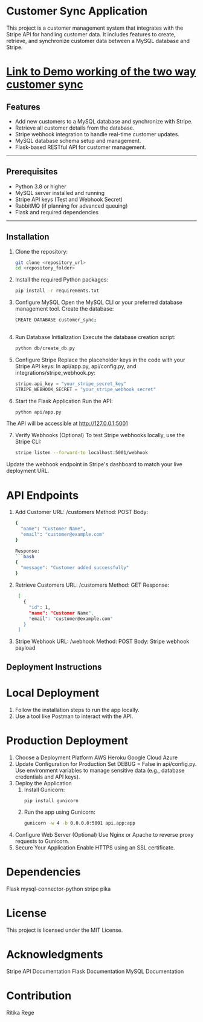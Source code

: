 
 
# Customer Sync Application

This project is a customer management system that integrates with the Stripe API for handling customer data. It includes features to create, retrieve, and synchronize customer data between a MySQL database and Stripe.

# [Link to Demo working of the two way customer sync](https://drive.google.com/file/d/1vHU6VqGuk-_laIKug8E5hyL-VYLI2GPZ/view?usp=sharing)

## Features

- Add new customers to a MySQL database and synchronize with Stripe.
- Retrieve all customer details from the database.
- Stripe webhook integration to handle real-time customer updates.
- MySQL database schema setup and management.
- Flask-based RESTful API for customer management.

---




## Prerequisites

- Python 3.8 or higher
- MySQL server installed and running
- Stripe API keys (Test and Webhook Secret)
- RabbitMQ (if planning for advanced queuing)
- Flask and required dependencies

---

## Installation

1. Clone the repository:
   ```bash
   git clone <repository_url>
   cd <repository_folder>

2. Install the required Python packages:
   ```bash 
   pip install -r requirements.txt

3. Configure MySQL
   Open the MySQL CLI or your preferred database management tool.
   Create the database:
   ```bash
   CREATE DATABASE customer_sync;
  
4. Run Database Initialization
   Execute the database creation script:
   ```bash
   python db/create_db.py

5. Configure Stripe
   Replace the placeholder keys in the code with your Stripe API keys:
   In api/app.py, api/config.py, and integrations/stripe_webhook.py:
   ```python
   stripe.api_key = "your_stripe_secret_key"
   STRIPE_WEBHOOK_SECRET = "your_stripe_webhook_secret"

6. Start the Flask Application
   Run the API:
   ```bash
   python api/app.py
 The API will be accessible at http://127.0.0.1:5001

7. Verify Webhooks (Optional)
   To test Stripe webhooks locally, use the Stripe CLI:
   ```bash
   stripe listen --forward-to localhost:5001/webhook
 Update the webhook endpoint in Stripe's dashboard to match your live deployment URL.

# API Endpoints

1. Add Customer
   URL: /customers
   Method: POST
   Body:
    ```bash
    {
      "name": "Customer Name",
      "email": "customer@example.com"
    }

   Response:
   ```bash
   {
      "message": "Customer added successfully"
   }

2. Retrieve Customers
   URL: /customers
   Method: GET
   Response:
   ```bash
    [
      {
        "id": 1,
        "name": "Customer Name",
        "email": "customer@example.com"
      }
    ]

3. Stripe Webhook
   URL: /webhook
   Method: POST
   Body: Stripe webhook payload

## Deployment Instructions

# Local Deployment

  1. Follow the installation steps to run the app locally.
  2. Use a tool like Postman to interact with the API.

# Production Deployment

  1. Choose a Deployment Platform
      AWS
      Heroku
      Google Cloud
      Azure
  2. Update Configuration for Production
      Set DEBUG = False in api/config.py.
      Use environment variables to manage sensitive data (e.g., database credentials and API keys).
  3. Deploy the Application
     1. Install Gunicorn:
         ```bash
         pip install gunicorn
     2. Run the app using Gunicorn:
         ```bash
         gunicorn -w 4 -b 0.0.0.0:5001 api.app:app
  4. Configure Web Server (Optional)
      Use Nginx or Apache to reverse proxy requests to Gunicorn.
  5. Secure Your Application
      Enable HTTPS using an SSL certificate.

# Dependencies
  Flask
  mysql-connector-python
  stripe
  pika

# License
  This project is licensed under the MIT License.

# Acknowledgments
  Stripe API Documentation
  Flask Documentation
  MySQL Documentation

# Contribution
  Ritika Rege
